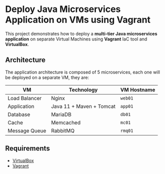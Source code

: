 # Deploy Java Microservices Application on VMs using Vagrant

This project demonstrates how to deploy a **multi-tier Java microservices application** on separate Virtual Machines using **Vagrant** IaC tool and **VirtualBox**.

## Architecture
The application architecture is composed of 5 microservices, each one will be deployed on a separate VM, they are:

| VM         | Technology             | VM Hostname |
|-----------------|------------------------|-------------|
| Load Balancer   | Nginx                  | `web01`     |
| Application     | Java 11 + Maven + Tomcat| `app01`     |
| Database        | MariaDB                | `db01`      |
| Cache           | Memcached              | `mc01`      |
| Message Queue   | RabbitMQ                | `rmq01`     |

## Requirements
- [VirtualBox](https://www.virtualbox.org/)
- [Vagrant](https://www.vagrantup.com/)
